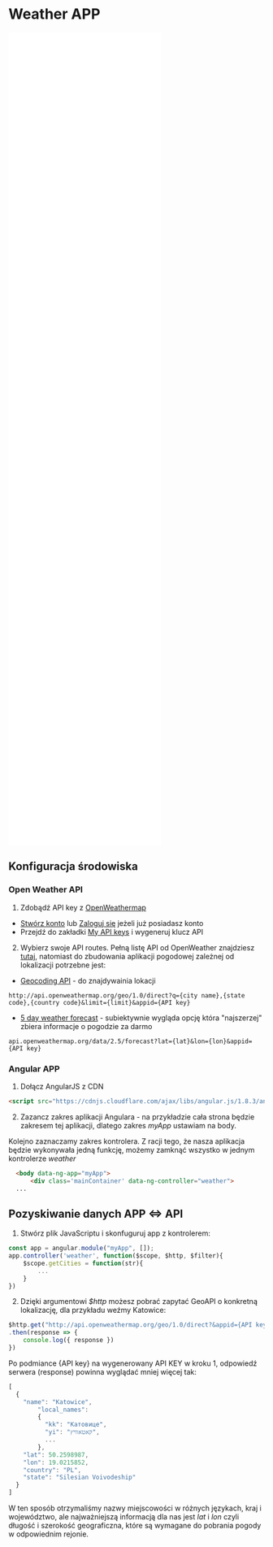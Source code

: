 # Weather APP

<iframe src="src_html/angular_weather.html" style="min-height:40vh;border:none;z-index:1;"></iframe>

## Konfiguracja środowiska
### Open Weather API

1. Zdobądź API key z [OpenWeathermap](https://openweathermap.org/api)
  - [Stwórz konto](https://home.openweathermap.org/users/sign_up) lub [Zaloguj się](https://home.openweathermap.org/users/sign_in) jeżeli już posiadasz konto
  - Przejdź do  zakładki [My API keys](https://home.openweathermap.org/api_keys) i wygeneruj klucz API

2. Wybierz swoje API routes. 
Pełną listę API od OpenWeather znajdziesz [tutaj](https://openweathermap.org/api), natomiast do zbudowania aplikacji pogodowej zależnej od lokalizacji potrzebne jest: 
  - [Geocoding API](https://openweathermap.org/api/geocoding-api) - do znajdywainia lokacji

  ```http://api.openweathermap.org/geo/1.0/direct?q={city name},{state code},{country code}&limit={limit}&appid={API key}```

  <!-- - [One Call API](https://openweathermap.org/api/one-call-3) - subiektywnie wygląda opcję która "najszerzej" zbiera informacje o pogodzie

  ```https://api.openweathermap.org/data/3.0/onecall?lat={lat}&lon={lon}&exclude={part}&appid={API key}``` -->
  - [5 day weather forecast](https://openweathermap.org/forecast5) - subiektywnie wygląda opcję która "najszerzej" zbiera informacje o pogodzie za darmo

  ```api.openweathermap.org/data/2.5/forecast?lat={lat}&lon={lon}&appid={API key}```

### Angular APP

1. Dołącz AngularJS z CDN
```html
<script src="https://cdnjs.cloudflare.com/ajax/libs/angular.js/1.8.3/angular.min.js"></script>
```

2. Zazancz zakres aplikacji Angulara - na przykładzie cała strona będzie zakresem tej aplikacji, dlatego zakres *myApp* ustawiam na body.

Kolejno zaznaczamy zakres kontrolera. Z racji tego, że nasza aplikacja będzie wykonywała jedną funkcję, możemy zamknąć wszystko w jednym kontrolerze *weather*

```html
  <body data-ng-app="myApp">
	  <div class='mainContainer' data-ng-controller="weather">
  ...
```

## Pozyskiwanie danych APP <=> API
1. Stwórz plik JavaScriptu i skonfuguruj app z kontrolerem: 
```js
const app = angular.module("myApp", []);
app.controller('weather', function($scope, $http, $filter){        
    $scope.getCities = function(str){
        ...
    }
})
```

2. Dzięki argumentowi *$http* możesz pobrać zapytać GeoAPI o konkretną lokalizację, dla przykładu weźmy Katowice: 

```js
$http.get("http://api.openweathermap.org/geo/1.0/direct?&appid={API key}&q=Katowice)
.then(response => {
    console.log({ response })
})
```

Po podmiance {API  key} na wygenerowany API KEY w kroku 1, odpowiedź serwera (response) powinna wyglądać mniej więcej tak: 

```js
[
  {
    "name": "Katowice",
        "local_names": 
        {
          "kk": "Катовице",
          "yi": "קאטאוויץ",
          ...
        },
    "lat": 50.2598987,
    "lon": 19.0215852,
    "country": "PL",
    "state": "Silesian Voivodeship"
  }
]
```

W ten sposób otrzymaliśmy nazwy miejscowości w różnych językach, kraj i województwo, ale najważniejszą informacją dla nas jest *lat* i *lon* czyli długość i szerokość geograficzna, które są wymagane do pobrania pogody w odpowiednim rejonie. 